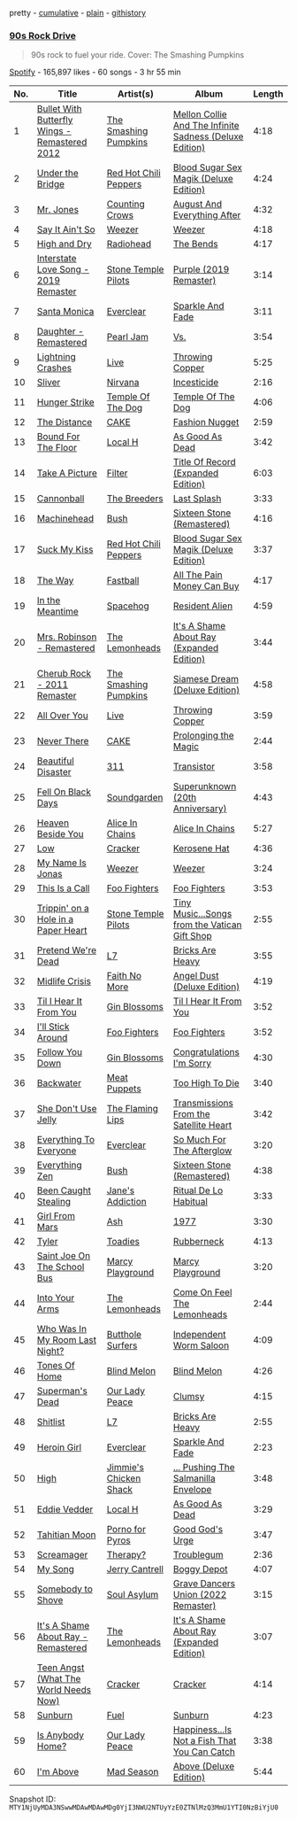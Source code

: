 pretty - [cumulative](/playlists/cumulative/37i9dQZF1DX9E1mLvTvD1f.md) - [plain](/playlists/plain/37i9dQZF1DX9E1mLvTvD1f) - [githistory](https://github.githistory.xyz/mackorone/spotify-playlist-archive/blob/main/playlists/plain/37i9dQZF1DX9E1mLvTvD1f)

### [90s Rock Drive](https://open.spotify.com/playlist/37i9dQZF1DX9E1mLvTvD1f)

> 90s rock to fuel your ride\. Cover: The Smashing Pumpkins

[Spotify](https://open.spotify.com/user/spotify) - 165,897 likes - 60 songs - 3 hr 55 min

| No. | Title | Artist(s) | Album | Length |
|---|---|---|---|---|
| 1 | [Bullet With Butterfly Wings \- Remastered 2012](https://open.spotify.com/track/6GtX0jaNL8IjVQfrDBx81z) | [The Smashing Pumpkins](https://open.spotify.com/artist/40Yq4vzPs9VNUrIBG5Jr2i) | [Mellon Collie And The Infinite Sadness \(Deluxe Edition\)](https://open.spotify.com/album/55RhFRyQFihIyGf61MgcfV) | 4:18 |
| 2 | [Under the Bridge](https://open.spotify.com/track/3d9DChrdc6BOeFsbrZ3Is0) | [Red Hot Chili Peppers](https://open.spotify.com/artist/0L8ExT028jH3ddEcZwqJJ5) | [Blood Sugar Sex Magik \(Deluxe Edition\)](https://open.spotify.com/album/30Perjew8HyGkdSmqguYyg) | 4:24 |
| 3 | [Mr\. Jones](https://open.spotify.com/track/5DiXcVovI0FcY2s0icWWUu) | [Counting Crows](https://open.spotify.com/artist/0vEsuISMWAKNctLlUAhSZC) | [August And Everything After](https://open.spotify.com/album/4nKfZbCALT9H9LfedtDwnZ) | 4:32 |
| 4 | [Say It Ain't So](https://open.spotify.com/track/6VoIBz0VhCyz7OdEoRYDiA) | [Weezer](https://open.spotify.com/artist/3jOstUTkEu2JkjvRdBA5Gu) | [Weezer](https://open.spotify.com/album/1xpGyKyV26uPstk1Elgp9Q) | 4:18 |
| 5 | [High and Dry](https://open.spotify.com/track/2a1iMaoWQ5MnvLFBDv4qkf) | [Radiohead](https://open.spotify.com/artist/4Z8W4fKeB5YxbusRsdQVPb) | [The Bends](https://open.spotify.com/album/35UJLpClj5EDrhpNIi4DFg) | 4:17 |
| 6 | [Interstate Love Song \- 2019 Remaster](https://open.spotify.com/track/6qLEOZvf5gI7kWE63JE7p3) | [Stone Temple Pilots](https://open.spotify.com/artist/2UazAtjfzqBF0Nho2awK4z) | [Purple \(2019 Remaster\)](https://open.spotify.com/album/57lcTrUlYgfMIPvBUsVU6h) | 3:14 |
| 7 | [Santa Monica](https://open.spotify.com/track/37EJtTS7jT5WUyXGZzrwnI) | [Everclear](https://open.spotify.com/artist/694QW15WkebjcrWgQHzRYF) | [Sparkle And Fade](https://open.spotify.com/album/27qNa5ef0TpYV17dBY01U0) | 3:11 |
| 8 | [Daughter \- Remastered](https://open.spotify.com/track/53eJFr4Mfbw5PXJ01K6cFw) | [Pearl Jam](https://open.spotify.com/artist/1w5Kfo2jwwIPruYS2UWh56) | [Vs.](https://open.spotify.com/album/3BSOiAas8BpJOii3kCPyjV) | 3:54 |
| 9 | [Lightning Crashes](https://open.spotify.com/track/48iWbsOaBUAGzMdoSmqyg1) | [Live](https://open.spotify.com/artist/6eoJpTIlcuxJNjV5fDzDJH) | [Throwing Copper](https://open.spotify.com/album/4ZsG3ifn9sIcrFT1ecw0gF) | 5:25 |
| 10 | [Sliver](https://open.spotify.com/track/3BtHClmMmURD8UHF2fiyxt) | [Nirvana](https://open.spotify.com/artist/6olE6TJLqED3rqDCT0FyPh) | [Incesticide](https://open.spotify.com/album/6ICrBzsbHVluGHP8wGK4Y3) | 2:16 |
| 11 | [Hunger Strike](https://open.spotify.com/track/0W7AbEauB7cP4pidLclApe) | [Temple Of The Dog](https://open.spotify.com/artist/0iHb0mCbqZTYeb4y9Pirrd) | [Temple Of The Dog](https://open.spotify.com/album/63HdXCn0Xz1pRZc2GzMw7k) | 4:06 |
| 12 | [The Distance](https://open.spotify.com/track/1szwDbVdIdoQq5mG5GXAmJ) | [CAKE](https://open.spotify.com/artist/6A43Djmhbe9100UwnI7epV) | [Fashion Nugget](https://open.spotify.com/album/0xqBjioTJ32aszn90qV2m1) | 2:59 |
| 13 | [Bound For The Floor](https://open.spotify.com/track/3cbTV3IZZvSBYVcl0xuZbY) | [Local H](https://open.spotify.com/artist/415JrPfN7ukaTu8JV8BLE8) | [As Good As Dead](https://open.spotify.com/album/4DY4LZwEjx7zZ3tYtJG5Pl) | 3:42 |
| 14 | [Take A Picture](https://open.spotify.com/track/6q4aoWgTQ8td2AvqQXuFqm) | [Filter](https://open.spotify.com/artist/01WjpKiWVNurV5hjIadB8C) | [Title Of Record \(Expanded Edition\)](https://open.spotify.com/album/0PtuV98eVpJkCORoCH2uCu) | 6:03 |
| 15 | [Cannonball](https://open.spotify.com/track/1KdwPeY1WRWQGHCmRJTveb) | [The Breeders](https://open.spotify.com/artist/1xgFexIwrf2QjbU0buCNnp) | [Last Splash](https://open.spotify.com/album/57F44c0MTziVzHPEuJtH9A) | 3:33 |
| 16 | [Machinehead](https://open.spotify.com/track/6dJODklApmve5IzgKWUqV2) | [Bush](https://open.spotify.com/artist/78SHxLdtysAXgywQ4vE0Oa) | [Sixteen Stone \(Remastered\)](https://open.spotify.com/album/5IJm0boSQuEBLiYNZJKV2Y) | 4:16 |
| 17 | [Suck My Kiss](https://open.spotify.com/track/0psB5QzGb4653K0uaPgEyh) | [Red Hot Chili Peppers](https://open.spotify.com/artist/0L8ExT028jH3ddEcZwqJJ5) | [Blood Sugar Sex Magik \(Deluxe Edition\)](https://open.spotify.com/album/30Perjew8HyGkdSmqguYyg) | 3:37 |
| 18 | [The Way](https://open.spotify.com/track/7IsEXPk6qqt30FfQv4SZMa) | [Fastball](https://open.spotify.com/artist/7FtVJzRtpQpU61nBwB7cKN) | [All The Pain Money Can Buy](https://open.spotify.com/album/2KVpGKVIzcK9bB13MXJGEb) | 4:17 |
| 19 | [In the Meantime](https://open.spotify.com/track/02lTDOxHeXTHsdwXoz6lpC) | [Spacehog](https://open.spotify.com/artist/3NZE8jDD2cCzd4vUyZ5CQQ) | [Resident Alien](https://open.spotify.com/album/6vOmA5zWeFeKvuRBxaO59A) | 4:59 |
| 20 | [Mrs\. Robinson \- Remastered](https://open.spotify.com/track/5EugXICXL06waHgP4iTI58) | [The Lemonheads](https://open.spotify.com/artist/6w7fc6IZlo5zwBaKT5jU1X) | [It's A Shame About Ray \(Expanded Edition\)](https://open.spotify.com/album/3AKjod7W29b6DQKwuInZji) | 3:44 |
| 21 | [Cherub Rock \- 2011 Remaster](https://open.spotify.com/track/3ow0TQVttXQF8rLckmXgRx) | [The Smashing Pumpkins](https://open.spotify.com/artist/40Yq4vzPs9VNUrIBG5Jr2i) | [Siamese Dream \(Deluxe Edition\)](https://open.spotify.com/album/0bQglEvsHphrS19FGODEGo) | 4:58 |
| 22 | [All Over You](https://open.spotify.com/track/0sqE6XPi9VAaWl5NxDyMQK) | [Live](https://open.spotify.com/artist/6eoJpTIlcuxJNjV5fDzDJH) | [Throwing Copper](https://open.spotify.com/album/4ZsG3ifn9sIcrFT1ecw0gF) | 3:59 |
| 23 | [Never There](https://open.spotify.com/track/7aKWgpecgLEqisWcXPElDl) | [CAKE](https://open.spotify.com/artist/6A43Djmhbe9100UwnI7epV) | [Prolonging the Magic](https://open.spotify.com/album/1vbpW28Od2ATmVyAZ0QZ3j) | 2:44 |
| 24 | [Beautiful Disaster](https://open.spotify.com/track/0LtsuNRz3IMRrHCYO9fKRk) | [311](https://open.spotify.com/artist/41Q0HrwWBtuUkJc7C1Rp6K) | [Transistor](https://open.spotify.com/album/66MztQRqLYgND6LTeIpRFx) | 3:58 |
| 25 | [Fell On Black Days](https://open.spotify.com/track/21HWc9gFZKNdkGzGqHLq3A) | [Soundgarden](https://open.spotify.com/artist/5xUf6j4upBrXZPg6AI4MRK) | [Superunknown \(20th Anniversary\)](https://open.spotify.com/album/4K8bxkPDa5HENw0TK7WxJh) | 4:43 |
| 26 | [Heaven Beside You](https://open.spotify.com/track/1DCdIWCE5UFiObCsTSpKFv) | [Alice In Chains](https://open.spotify.com/artist/64tNsm6TnZe2zpcMVMOoHL) | [Alice In Chains](https://open.spotify.com/album/49R4Qye4UUwzjPPQhtCkRe) | 5:27 |
| 27 | [Low](https://open.spotify.com/track/6ctbCIikHbC6tSOL1rewQX) | [Cracker](https://open.spotify.com/artist/0ODQJS4mk7rVBJXjdqByX6) | [Kerosene Hat](https://open.spotify.com/album/1pM1BsMVd8CuEpgCwbqmFO) | 4:36 |
| 28 | [My Name Is Jonas](https://open.spotify.com/track/4nzyOwogJuWn1s6QuGFZ6w) | [Weezer](https://open.spotify.com/artist/3jOstUTkEu2JkjvRdBA5Gu) | [Weezer](https://open.spotify.com/album/1xpGyKyV26uPstk1Elgp9Q) | 3:24 |
| 29 | [This Is a Call](https://open.spotify.com/track/2wO8aOvN1ogLy1N8XT1WJE) | [Foo Fighters](https://open.spotify.com/artist/7jy3rLJdDQY21OgRLCZ9sD) | [Foo Fighters](https://open.spotify.com/album/4EnNuo8fG7dMoxMefbApRY) | 3:53 |
| 30 | [Trippin' on a Hole in a Paper Heart](https://open.spotify.com/track/2gdtLnVGGg80Kj9GiqP0vH) | [Stone Temple Pilots](https://open.spotify.com/artist/2UazAtjfzqBF0Nho2awK4z) | [Tiny Music...Songs from the Vatican Gift Shop](https://open.spotify.com/album/2JJEIN6LvQJQTJDfnYdDAe) | 2:55 |
| 31 | [Pretend We're Dead](https://open.spotify.com/track/3z5ggGtcs4t8pizW521gW9) | [L7](https://open.spotify.com/artist/2zMQOJ4Cyl4BYbw6WqaO3h) | [Bricks Are Heavy](https://open.spotify.com/album/0z7Dc7FRsDH7E4kj32mKyM) | 3:55 |
| 32 | [Midlife Crisis](https://open.spotify.com/track/3Ph7fws05DvPwpn5CQHTBy) | [Faith No More](https://open.spotify.com/artist/6GbCJZrI318Ybm8mY36Of5) | [Angel Dust \(Deluxe Edition\)](https://open.spotify.com/album/4cg5GrTMewtbntkO84uE2k) | 4:19 |
| 33 | [Til I Hear It From You](https://open.spotify.com/track/5TKuf1mxDlHdXcvdIDViUR) | [Gin Blossoms](https://open.spotify.com/artist/6kXp61QMZFPcKMcRPqoiVj) | [Til I Hear It From You](https://open.spotify.com/album/1Hb3wpvKy2PytjaBAZNAut) | 3:52 |
| 34 | [I'll Stick Around](https://open.spotify.com/track/4LGKzrdEeBwR9UHCGlDT0W) | [Foo Fighters](https://open.spotify.com/artist/7jy3rLJdDQY21OgRLCZ9sD) | [Foo Fighters](https://open.spotify.com/album/4EnNuo8fG7dMoxMefbApRY) | 3:52 |
| 35 | [Follow You Down](https://open.spotify.com/track/6rqkwoZu5oX5hugeyiJCM8) | [Gin Blossoms](https://open.spotify.com/artist/6kXp61QMZFPcKMcRPqoiVj) | [Congratulations I'm Sorry](https://open.spotify.com/album/3PsTJAxjU734jZSuiLHUtE) | 4:30 |
| 36 | [Backwater](https://open.spotify.com/track/3KZVWVH4epY2JGaqRs8bqg) | [Meat Puppets](https://open.spotify.com/artist/2h9yQhKyqOMex3QFMVeq7F) | [Too High To Die](https://open.spotify.com/album/33NHMtzngLZw6GBB1nNpVJ) | 3:40 |
| 37 | [She Don't Use Jelly](https://open.spotify.com/track/1dJuteDIOkGfDSN7zPkzNv) | [The Flaming Lips](https://open.spotify.com/artist/16eRpMNXSQ15wuJoeqguaB) | [Transmissions From the Satellite Heart](https://open.spotify.com/album/0rr668ZzoNDQa1yxhSpBAw) | 3:42 |
| 38 | [Everything To Everyone](https://open.spotify.com/track/6BdD561PmmMhpUYI7Qhaut) | [Everclear](https://open.spotify.com/artist/694QW15WkebjcrWgQHzRYF) | [So Much For The Afterglow](https://open.spotify.com/album/7xk1Tl6UZ8OALZkFEagPsM) | 3:20 |
| 39 | [Everything Zen](https://open.spotify.com/track/7waRjsA2ehXv619f47lYOT) | [Bush](https://open.spotify.com/artist/78SHxLdtysAXgywQ4vE0Oa) | [Sixteen Stone \(Remastered\)](https://open.spotify.com/album/5IJm0boSQuEBLiYNZJKV2Y) | 4:38 |
| 40 | [Been Caught Stealing](https://open.spotify.com/track/51Gkc1TxvyQ9K8y0pQRmQM) | [Jane's Addiction](https://open.spotify.com/artist/02NfyD6AlLA12crYzw5YcR) | [Ritual De Lo Habitual](https://open.spotify.com/album/7acrrQejzV4ybWWTM8TmPf) | 3:33 |
| 41 | [Girl From Mars](https://open.spotify.com/track/1mppNVGh4ipsxIWUUA0QiH) | [Ash](https://open.spotify.com/artist/2evydP72Z45DouM4uMGsIE) | [1977](https://open.spotify.com/album/6WPJ2wQLi4SskpTkmofkr9) | 3:30 |
| 42 | [Tyler](https://open.spotify.com/track/4ti5I6Wxmj8CNpAxVHKohx) | [Toadies](https://open.spotify.com/artist/2QMMktUMtwMSwUZATX1cRO) | [Rubberneck](https://open.spotify.com/album/7tFTqVGHceSlXOaz8IylBN) | 4:13 |
| 43 | [Saint Joe On The School Bus](https://open.spotify.com/track/1LC2Hcgf2RgEbxPHNTnzaC) | [Marcy Playground](https://open.spotify.com/artist/7AQzXO3NPNQsI7oNu5rC3r) | [Marcy Playground](https://open.spotify.com/album/5dR0fhE3oveLRSUMMQ3oRB) | 3:20 |
| 44 | [Into Your Arms](https://open.spotify.com/track/2rD9tU2bws0PgOPsI6aIZo) | [The Lemonheads](https://open.spotify.com/artist/6w7fc6IZlo5zwBaKT5jU1X) | [Come On Feel The Lemonheads](https://open.spotify.com/album/6IJq4UXwuTDgEihBeofvjq) | 2:44 |
| 45 | [Who Was In My Room Last Night?](https://open.spotify.com/track/6DVNQXL9LRzKq8zjyFEuTC) | [Butthole Surfers](https://open.spotify.com/artist/62BcWP4fzR8axESibNQEhs) | [Independent Worm Saloon](https://open.spotify.com/album/74xinIrhpnjl3XdynXAUOo) | 4:09 |
| 46 | [Tones Of Home](https://open.spotify.com/track/5Cr8DxrjyP2fS93XjGXlFl) | [Blind Melon](https://open.spotify.com/artist/5sD1ZLf2dGQ9gQ3YJl1eAd) | [Blind Melon](https://open.spotify.com/album/55jET4vDioHHd7ztX7OX3h) | 4:26 |
| 47 | [Superman's Dead](https://open.spotify.com/track/1612JQ4JxS8bm5ky53N3bH) | [Our Lady Peace](https://open.spotify.com/artist/1lqW59DUEKqvcHc8mVWBtH) | [Clumsy](https://open.spotify.com/album/4qR92pgYZPRNV6GA9gC7OC) | 4:15 |
| 48 | [Shitlist](https://open.spotify.com/track/7fxpqs4G8vj3rFYbJnsG7w) | [L7](https://open.spotify.com/artist/2zMQOJ4Cyl4BYbw6WqaO3h) | [Bricks Are Heavy](https://open.spotify.com/album/0z7Dc7FRsDH7E4kj32mKyM) | 2:55 |
| 49 | [Heroin Girl](https://open.spotify.com/track/3y6aldPuiRmCzamj6pivBM) | [Everclear](https://open.spotify.com/artist/694QW15WkebjcrWgQHzRYF) | [Sparkle And Fade](https://open.spotify.com/album/27qNa5ef0TpYV17dBY01U0) | 2:23 |
| 50 | [High](https://open.spotify.com/track/2PmYWe7v0hJ6XJjeM2pDQp) | [Jimmie's Chicken Shack](https://open.spotify.com/artist/3jMlAtlOaQc9VDayokUmg8) | [..\. Pushing The Salmanilla Envelope](https://open.spotify.com/album/35ZPbGg3xbn3TquPkhWE5s) | 3:48 |
| 51 | [Eddie Vedder](https://open.spotify.com/track/0cGvHzeVPpH511QtO9wSY5) | [Local H](https://open.spotify.com/artist/415JrPfN7ukaTu8JV8BLE8) | [As Good As Dead](https://open.spotify.com/album/4DY4LZwEjx7zZ3tYtJG5Pl) | 3:29 |
| 52 | [Tahitian Moon](https://open.spotify.com/track/3DwzYRgOgojl0EcdOaJLYr) | [Porno for Pyros](https://open.spotify.com/artist/58etTNn7xmsQZhjnfjpAXL) | [Good God's Urge](https://open.spotify.com/album/6Sa5vHSMHnIm1m0LG82xBM) | 3:47 |
| 53 | [Screamager](https://open.spotify.com/track/6AXZm9PDOhrG99M1dDBAbp) | [Therapy?](https://open.spotify.com/artist/3MomZRiJwdZmYnysgtF4Ey) | [Troublegum](https://open.spotify.com/album/6ub0GyzfrkFZahy42i7pfR) | 2:36 |
| 54 | [My Song](https://open.spotify.com/track/23xzzmz1qmGO9HrxUGX1iO) | [Jerry Cantrell](https://open.spotify.com/artist/5HUFo8AH9ZILmlyKFfEMNP) | [Boggy Depot](https://open.spotify.com/album/6AK1eIMwW1LxFNlqwiDED5) | 4:07 |
| 55 | [Somebody to Shove](https://open.spotify.com/track/41TVMXb9THdtTlo2KojUDe) | [Soul Asylum](https://open.spotify.com/artist/02da1vDJ2hWqfK7aJL6SJm) | [Grave Dancers Union \(2022 Remaster\)](https://open.spotify.com/album/3EFhsxrJoH3yE3r8bHheE6) | 3:15 |
| 56 | [It's A Shame About Ray \- Remastered](https://open.spotify.com/track/0ccE7u6mHbB1LaSc1ZIQWm) | [The Lemonheads](https://open.spotify.com/artist/6w7fc6IZlo5zwBaKT5jU1X) | [It's A Shame About Ray \(Expanded Edition\)](https://open.spotify.com/album/3AKjod7W29b6DQKwuInZji) | 3:07 |
| 57 | [Teen Angst \(What The World Needs Now\)](https://open.spotify.com/track/21gRGP5LdIgto8sznRZ7xz) | [Cracker](https://open.spotify.com/artist/0ODQJS4mk7rVBJXjdqByX6) | [Cracker](https://open.spotify.com/album/2r1yuRwAB0kmidzNuuNmdp) | 4:14 |
| 58 | [Sunburn](https://open.spotify.com/track/35EXxM1zE4eg2G6f3PSle4) | [Fuel](https://open.spotify.com/artist/0EyuKHE1AeE9lWUF8mzKVp) | [Sunburn](https://open.spotify.com/album/5RfsLBvBDYMVReXYKeep1R) | 4:23 |
| 59 | [Is Anybody Home?](https://open.spotify.com/track/2QQ0lfEAu3ncUHM3C6Rkg3) | [Our Lady Peace](https://open.spotify.com/artist/1lqW59DUEKqvcHc8mVWBtH) | [Happiness...Is Not a Fish That You Can Catch](https://open.spotify.com/album/6zlcEv6OCgGoVlF5Fm4cSd) | 3:38 |
| 60 | [I'm Above](https://open.spotify.com/track/6NQZtrzKlUkY81Bw00avaI) | [Mad Season](https://open.spotify.com/artist/0T7JQxpy1Li93vLNirbv0Z) | [Above \(Deluxe Edition\)](https://open.spotify.com/album/1cqta2uSKVYdom7CRMGDwn) | 5:44 |

Snapshot ID: `MTY1NjUyMDA3NSwwMDAwMDAwMDg0YjI3NWU2NTUyYzE0ZTNlMzQ3MmU1YTI0NzBiYjU0`
